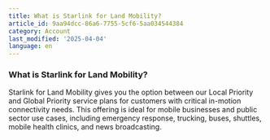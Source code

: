 ```yaml
---
title: What is Starlink for Land Mobility?
article_id: 9aa94dcc-86a6-7755-5cf6-5aa034544384
category: Account
last_modified: '2025-04-04'
language: en
---
```


### What is Starlink for Land Mobility?
Starlink for Land Mobility gives you the option between our Local Priority and Global Priority service plans for customers with critical in-motion connectivity needs. This offering is ideal for mobile businesses and public sector use cases, including emergency response, trucking, buses, shuttles, mobile health clinics, and news broadcasting.